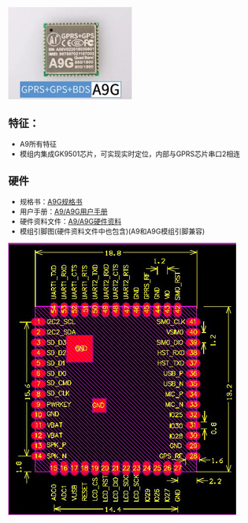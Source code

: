 
![](/assets/A9G.png)

## 特征：

* A9所有特征
* 模组内集成GK9501芯片，可实现实时定位，内部与GPRS芯片串口2相连

## 硬件

* 规格书：[A9G规格书](http://wiki.ai-thinker.com/_media/b102ps00a3_a9g_product_specification.pdf)
* 用户手册：[A9/A9G用户手册](http://wiki.ai-thinker.com/_media/a6_a9_a9g_gprs_user_manual.pdf)
* 硬件资料文件：[A9/A9G硬件资料](http://wiki.ai-thinker.com/_media/gprs/a6a9a9g_hardware_info.rar)
* 模组引脚图(硬件资料文件中也包含)(A9和A9G模组引脚兼容)

![](/assets/size.jpg)
